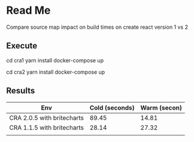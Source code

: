 # Read Me

Compare source map impact on build times on create react version 1 vs 2

## Execute

cd cra1
yarn install
docker-compose up

cd cra2
yarn install
docker-compose up

## Results

| Env                        | Cold (seconds) | Warm (secon) |
| -------------------------- | -------------- | ------------ |
| CRA 2.0.5 with britecharts | 89.45          | 14.81        |
| CRA 1.1.5 with britecharts | 28.14          | 27.32        |
|                            |                |              |
